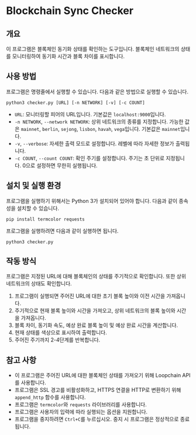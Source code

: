 # Blockchain Sync Checker

## 개요
이 프로그램은 블록체인 동기화 상태를 확인하는 도구입니다. 블록체인 네트워크의 상태를 모니터링하여 동기화 시간과 블록 차이를 표시합니다.

## 사용 방법
프로그램은 명령줄에서 실행할 수 있습니다. 다음과 같은 방법으로 실행할 수 있습니다.

```
python3 checker.py [URL] [-n NETWORK] [-v] [-c COUNT]
```

- `URL`: 모니터링할 피어의 URL입니다. 기본값은 `localhost:9000`입니다.
- `-n NETWORK`, `--network NETWORK`: 상위 네트워크의 종류를 지정합니다. 가능한 값은 `mainnet`, `berlin`, `sejong`, `lisbon`, `havah`, `vega`입니다. 기본값은 `mainnet`입니다.
- `-v`, `--verbose`: 자세한 출력 모드로 설정합니다. 레벨에 따라 자세한 정보가 출력됩니다.
- `-c COUNT`, `--count COUNT`: 확인 주기를 설정합니다. 주기는 초 단위로 지정됩니다. 0으로 설정하면 무한히 실행됩니다.

## 설치 및 실행 환경
프로그램을 실행하기 위해서는 Python 3가 설치되어 있어야 합니다. 다음과 같이 종속성을 설치할 수 있습니다.

```
pip install termcolor requests
```

프로그램을 실행하려면 다음과 같이 실행하면 됩니다.
```
python3 checker.py
```


## 작동 방식
프로그램은 지정된 URL에 대해 블록체인의 상태를 주기적으로 확인합니다. 또한 상위 네트워크의 상태도 확인합니다.

1. 프로그램이 실행되면 주어진 URL에 대한 초기 블록 높이와 이전 시간을 가져옵니다.
2. 주기적으로 현재 블록 높이와 시간을 가져오고, 상위 네트워크의 블록 높이와 시간을 가져옵니다.
3. 블록 차이, 동기화 속도, 예상 완료 블록 높이 및 예상 완료 시간을 계산합니다.
4. 현재 상태를 색상으로 표시하여 출력합니다.
5. 주어진 주기까지 2-4단계를 반복합니다.

## 참고 사항
- 이 프로그램은 주어진 URL에 대한 블록체인 상태를 가져오기 위해 Loopchain API를 사용합니다.
- 프로그램은 SSL 경고를 비활성화하고, HTTPS 연결을 HTTP로 변환하기 위해 `append_http` 함수를 사용합니다.
- 프로그램은 `termcolor`와 `requests` 라이브러리를 사용합니다.
- 프로그램은 사용자의 입력에 따라 실행되는 옵션을 지원합니다.
- 프로그램을 중지하려면 `Ctrl+C`를 누르십시오. 중지 시 프로그램은 정상적으로 종료됩니다.
